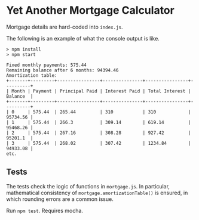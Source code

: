 # Yet Another Mortgage Calculator

Mortgage details are hard-coded into `index.js`.

The following is an example of what the console output is like.

```
> npm install
> npm start

Fixed monthly payments: 575.44
Remaining balance after 6 months: 94394.46
Amortization table:
+-------+---------+----------------+---------------+----------------+----------+
| Month | Payment | Principal Paid | Interest Paid | Total Interest | Balance  |
+-------+---------+----------------+---------------+----------------+----------+
| 0     | 575.44  | 265.44         | 310           | 310            | 95734.56 |
| 1     | 575.44  | 266.3          | 309.14        | 619.14         | 95468.26 |
| 2     | 575.44  | 267.16         | 308.28        | 927.42         | 95201.1  |
| 3     | 575.44  | 268.02         | 307.42        | 1234.84        | 94933.08 |
etc.
```

## Tests

The tests check the logic of functions in `mortgage.js`. In particular, mathematical consistency of `mortgage.amortizationTable()` is ensured, in which rounding errors are a common issue.

Run `npm test`. Requires mocha.
